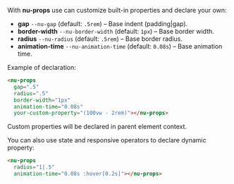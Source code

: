With **nu-props** use can customize built-in properties and declare your own:

* **gap** `--nu-gap` (default: `.5rem`) – Base indent (padding|gap).
* **border-width** `--nu-border-width` (default: `1px`) – Base border width.
* **radius** `--nu-radius` (default: `.5rem`) – Base border radius.
* **animation-time** `--nu-animation-time` (default: `0.08s`) – Base animation time.

Example of declaration:

```html
<nu-props
  gap=".5"
  radius=".5"
  border-width="1px"
  animation-time="0.08s"
  your-custom-property="(100vw - 2rem)"></nu-props>
```

Custom properties will be declared in parent element context.

You can also use state and responsive operators to declare dynamic property:

```html
<nu-props
  radius="1|.5"
  animation-time="0.08s :hover[0.2s]"></nu-props>
```
